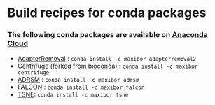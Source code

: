 # Build recipes for conda packages

### The following conda packages are available on [Anaconda Cloud](https://anaconda.org/maxibor/repo)

- [AdapterRemoval](https://github.com/MikkelSchubert/adapterremoval) : ` conda install -c maxibor adapterremoval2 `
- [Centrifuge](https://github.com/infphilo/centrifuge) (forked from [bioconda](https://github.com/bioconda/bioconda-recipes/tree/master/recipes/centrifuge)) : `conda install -c maxibor centrifuge`
- [ADRSM](https://github.com/maxibor/adrsm) : `conda install -c maxibor adrsm`
- [FALCON](https://github.com/pratas/falcon) : `conda install -c maxibor falcon`
- [TSNE](https://github.com/maxibor/tsne/tree/v0.1.8): `conda install -c maxibor tsne`

